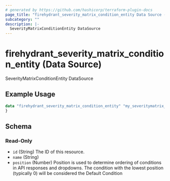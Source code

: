 ```yaml
---
# generated by https://github.com/hashicorp/terraform-plugin-docs
page_title: "firehydrant_severity_matrix_condition_entity Data Source - terraform-provider-firehydrant"
subcategory: ""
description: |-
  SeverityMatrixConditionEntity DataSource
---
```


# firehydrant_severity_matrix_condition_entity (Data Source)

SeverityMatrixConditionEntity DataSource

## Example Usage

```terraform
data "firehydrant_severity_matrix_condition_entity" "my_severitymatrix_conditionentity" {
}
```

<!-- schema generated by tfplugindocs -->
## Schema

### Read-Only

- `id` (String) The ID of this resource.
- `name` (String)
- `position` (Number) Position is used to determine ordering of conditions in API responses and dropdowns. The condition with the lowest position (typically 0) will be considered the Default Condition
